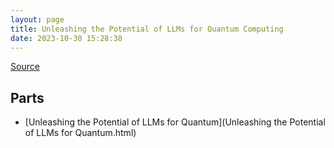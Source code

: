 ```yaml
---
layout: page
title: Unleashing the Potential of LLMs for Quantum Computing
date: 2023-10-30 15:28:38
---
```


[Source](https://arxiv.org/abs/2307.08191)

## Parts
* [Unleashing the Potential of LLMs for Quantum](Unleashing the Potential of LLMs for Quantum.html)
